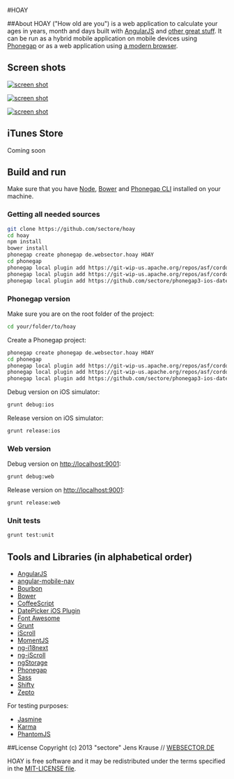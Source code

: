#HOAY

##About
HOAY ("How old are you") is a web application to calculate your ages in years, month and days built with [AngularJS](http://angularjs.org) and [other great stuff](#tools-and-libraries-in-alphabetical-order).
It can be run as a hybrid mobile application on mobile devices using [Phonegap](http://phonegap.com) or as a web application using [a modern browser](http://www.google.com/chrome/).


## Screen shots

[![screen shot](https://raw.github.com/sectore/hoay/master/wiki/screenshot_iphone_0.png)](https://github.com/sectore/hoay)

[![screen shot](https://raw.github.com/sectore/hoay/master/wiki/screenshot_iphone_1.png)](https://github.com/sectore/hoay)

[![screen shot](https://raw.github.com/sectore/hoay/master/wiki/screenshot_iphone_2.png)](https://github.com/sectore/hoay)

## iTunes Store
Coming soon


## Build and run
Make sure that you have [Node](http://nodejs.org/), [Bower](http://bower.io/) and [Phonegap CLI](https://github.com/phonegap/phonegap-cli) installed on your machine.

### Getting all needed sources
```bash
git clone https://github.com/sectore/hoay
cd hoay
npm install
bower install
phonegap create phonegap de.websector.hoay HOAY
cd phonegap
phonegap local plugin add https://git-wip-us.apache.org/repos/asf/cordova-plugin-splashscreen.git
phonegap local plugin add https://git-wip-us.apache.org/repos/asf/cordova-plugin-inappbrowser.git
phonegap local plugin add https://github.com/sectore/phonegap3-ios-datepicker-plugin
```

### Phonegap version
Make sure you are on the root folder of the project:

```bash
cd your/folder/to/hoay
```

Create a Phonegap project:

```bash
phonegap create phonegap de.websector.hoay HOAY
cd phonegap
phonegap local plugin add https://git-wip-us.apache.org/repos/asf/cordova-plugin-splashscreen.git
phonegap local plugin add https://git-wip-us.apache.org/repos/asf/cordova-plugin-inappbrowser.git
phonegap local plugin add https://github.com/sectore/phonegap3-ios-datepicker-plugin
```

Debug version on iOS simulator:

```bash
grunt debug:ios
```

Release version on iOS simulator:

```bash
grunt release:ios
```

### Web version

Debug version on [http://localhost:9001](http://localhost:9001):

```bash
grunt debug:web
```

Release version on [http://localhost:9001](http://localhost:9001):

```bash
grunt release:web
```


### Unit tests
```bash
grunt test:unit
```

## Tools and Libraries (in alphabetical order)

* [AngularJS](http://angularjs.org)
* [angular-mobile-nav](https://github.com/ajoslin/angular-mobile-nav)
* [Bourbon](http://bourbon.io/)
* [Bower](http://bower.io/)
* [CoffeeScript](http://coffeescript.org/)
* [DatePicker iOS Plugin](https://github.com/sectore/phonegap3-ios-datepicker-plugin)
* [Font Awesome](http://fortawesome.github.io/Font-Awesome/)
* [Grunt](http://gruntjs.com/)
* [iScroll](https://github.com/cubiq/iscroll)
* [MomentJS](http://momentjs.com/)
* [ng-i18next](https://github.com/archer96/ng-i18next/)
* [ng-iScroll](https://github.com/ibspoof/ng-iScroll)
* [ngStorage](https://github.com/gsklee/ngStorage)
* [Phonegap](http://phonegap.com)
* [Sass](http://sass-lang.com/)
* [Shifty](http://jeremyckahn.github.io/shifty/)
* [Zepto](http://zeptojs.com/)

For testing purposes:
* [Jasmine](http://pivotal.github.io/jasmine/)
* [Karma](http://karma-runner.github.io/)
* [PhantomJS](http://phantomjs.org/)


##License
Copyright (c) 2013 "sectore" Jens Krause // [WEBSECTOR.DE](http://www.websector.de)

HOAY is free software and it may be redistributed under the terms specified in the [MIT-LICENSE file](https://raw.github.com/sectore/hoay/master/LICENSE.txt).